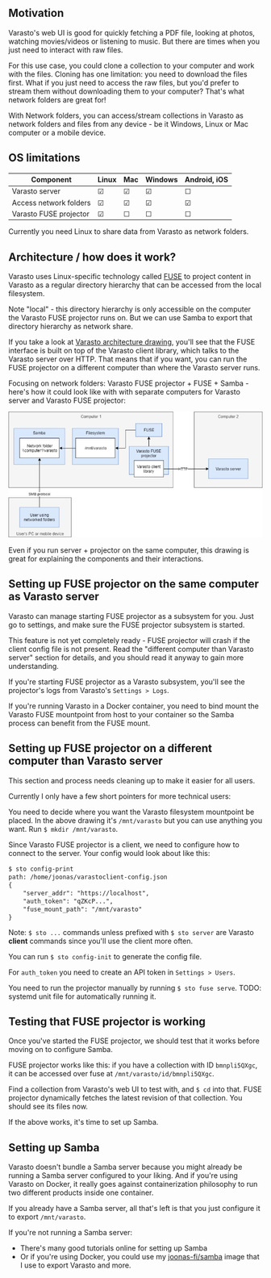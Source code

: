 Motivation
----------

Varasto's web UI is good for quickly fetching a PDF file, looking at photos, watching
movies/videos or listening to music. But there are times when you just need to interact
with raw files.

For this use case, you could clone a collection to your computer and work with the files.
Cloning has one limitation: you need to download the files first. What if you just need
to access the raw files, but you'd prefer to stream them without downloading them to your
computer? That's what network folders are great for!

With Network folders, you can access/stream collections in Varasto as network folders and
files from any device - be it Windows, Linux or Mac computer or a mobile device.


OS limitations
--------------

| Component              | Linux | Mac | Windows | Android, iOS |
|------------------------|-------|-----|---------|--------------|
| Varasto server         | ☑    | ☑ | ☑      | ☐           |
| Access network folders | ☑    | ☑ | ☑      | ☑          |
| Varasto FUSE projector | ☑    | ☐  | ☐       | ☐           |

Currently you need Linux to share data from Varasto as network folders.


Architecture / how does it work?
--------------------------------

Varasto uses Linux-specific technology called
[FUSE](https://en.wikipedia.org/wiki/Filesystem_in_Userspace) to project content in Varasto
as a regular directory hierarchy that can be accessed from the local filesystem.

Note "local" - this directory hierarchy is only accessible on the computer the Varasto
FUSE projector runs on. But we can use Samba to export that directory hierarchy as network
share.

If you take a look at
[Varasto architecture drawing](../../concepts-ideas-architecture/index.md#drawing),
you'll see that the FUSE interface is built on top of the Varasto client library,
which talks to the Varasto server over HTTP. That means that if you want, you can run the
FUSE projector on a different computer than where the Varasto server runs.

Focusing on network folders: Varasto FUSE projector + FUSE + Samba - here's how it could
look like with with separate computers for Varasto server and Varasto FUSE projector:

![](architecture.png)

Even if you run server + projector on the same computer, this drawing is great for explaining
the components and their interactions.


Setting up FUSE projector on the same computer as Varasto server
----------------------------------------------------------------

Varasto can manage starting FUSE projector as a subsystem for you. Just go to settings,
and make sure the FUSE projector subsystem is started.

This feature is not yet completely ready - FUSE projector will crash if the client config
file is not present. Read the "different computer than Varasto server" section for details,
and you should read it anyway to gain more understanding.

If you're starting FUSE projector as a Varasto subsystem, you'll see the projector's logs
from Varasto's `Settings > Logs`.

If you're running Varasto in a Docker container, you need to bind mount the Varasto FUSE
mountpoint from host to your container so the Samba process can benefit from the FUSE mount.


Setting up FUSE projector on a different computer than Varasto server
---------------------------------------------------------------------

This section and process needs cleaning up to make it easier for all users.

Currently I only have a few short pointers for more technical users:

You need to decide where you want the Varasto filesystem mountpoint be placed. In the above
drawing it's `/mnt/varasto` but you can use anything you want. Run `$ mkdir /mnt/varasto`.

Since Varasto FUSE projector is a client, we need to configure how to connect to the server.
Your config would look about like this:

```
$ sto config-print
path: /home/joonas/varastoclient-config.json
{
	"server_addr": "https://localhost",
	"auth_token": "qZKcP...",
	"fuse_mount_path": "/mnt/varasto"
}
```

Note: `$ sto ...` commands unless prefixed with `$ sto server` are Varasto **client**
commands since you'll use the client more often.

You can run `$ sto config-init` to generate the config file.

For `auth_token` you need to create an API token in `Settings > Users`.

You need to run the projector manually by running `$ sto fuse serve`. TODO: systemd unit
file for automatically running it.


Testing that FUSE projector is working
--------------------------------------

Once you've started the FUSE projector, we should test that it works before moving on to
configure Samba.

FUSE projector works like this: if you have a collection with ID `bmnpli5QXgc`, it can be
accessed over fuse at `/mnt/varasto/id/bmnpli5QXgc`.

Find a collection from Varasto's web UI to test with, and `$ cd` into that. FUSE projector
dynamically fetches the latest revision of that collection. You should see its files now.

If the above works, it's time to set up Samba.


Setting up Samba
----------------

Varasto doesn't bundle a Samba server because you might already be running a Samba server
configured to your liking. And if you're using Varasto on Docker, it really goes against
containerization philosophy to run two different products inside one container.

If you already have a Samba server, all that's left is that you just configure it to
export `/mnt/varasto`.

If you're not running a Samba server:

- There's many good tutorials online for setting up Samba
- Or if you're using Docker, you could use my
[joonas-fi/samba](https://github.com/joonas-fi/samba) image that I use to export Varasto
and more.
